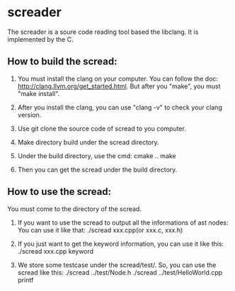 screader
========

The screader is a soure code reading tool based the libclang. It is implemented by the C.



How to build the scread:
---------------------------------------------------------
1. You must install the clang on your computer.
   You can follow the doc: http://clang.llvm.org/get_started.html.
   But after you "make", you must "make install".

2. After you install the clang, you can use "clang -v" to check your clang version.

3. Use git clone the source code of scread to you computer.

4. Make directory build under the scread directory.

5. Under the build directory, use the cmd:
   cmake ..
   make

6. Then you can get the scread under the build directory.


How to use the scread:
------------------------------------------------------------

You must come to the directory of the scread.

1. If you want to use the scread to output all the informations of ast nodes:
   You can use it like that: ./scread xxx.cpp(or xxx.c, xxx.h)

2. If you just want to get the keyword information, you can use it like this:
   ./scread xxx.cpp keyword

3. We store some testcase under the scread/test/. So, you can use the scread like this:
   ./scread ../test/Node.h
   ./scread ../test/HelloWorld.cpp printf
